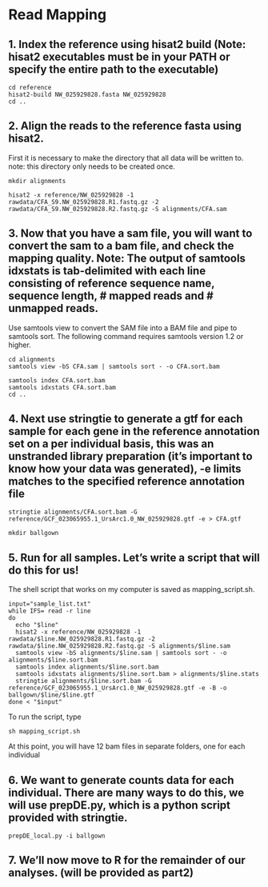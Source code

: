# Read Mapping

## 1.	Index the reference using hisat2 build (Note: hisat2 executables must be in your PATH or specify the entire path to the executable)
```
cd reference
hisat2-build NW_025929828.fasta NW_025929828
cd ..
```

## 2.	Align the reads to the reference fasta using hisat2.
First it is necessary to make the directory that all data will be written to. note: this directory only needs to be created once.
```
mkdir alignments 

hisat2 -x reference/NW_025929828 -1 rawdata/CFA_S9.NW_025929828.R1.fastq.gz -2 rawdata/CFA_S9.NW_025929828.R2.fastq.gz -S alignments/CFA.sam
```
## 3.	Now that you have a sam file, you will want to convert the sam to a bam file, and check the mapping quality. Note: The output of samtools idxstats is tab-delimited with each line consisting of reference sequence name, sequence length, # mapped reads and # unmapped reads.

Use samtools view to convert the SAM file into a BAM file and pipe to samtools sort. The following command requires samtools version 1.2 or higher.
```
cd alignments 
samtools view -bS CFA.sam | samtools sort - -o CFA.sort.bam
```

```
samtools index CFA.sort.bam
samtools idxstats CFA.sort.bam
cd ..
```
## 4.	Next use stringtie to generate a gtf for each sample for each gene in the reference annotation set on a per individual basis, this was an unstranded library preparation (it’s important to know how your data was generated), -e limits matches to the specified reference annotation file
```
stringtie alignments/CFA.sort.bam -G reference/GCF_023065955.1_UrsArc1.0_NW_025929828.gtf -e > CFA.gtf

mkdir ballgown
```
## 5.	Run for all samples. Let’s write a script that will do this for us! 
The shell script that works on my computer is saved as mapping_script.sh. 
```
input="sample_list.txt"
while IFS= read -r line
do
  echo "$line"
  hisat2 -x reference/NW_025929828 -1 rawdata/$line.NW_025929828.R1.fastq.gz -2 rawdata/$line.NW_025929828.R2.fastq.gz -S alignments/$line.sam
  samtools view -bS alignments/$line.sam | samtools sort - -o alignments/$line.sort.bam
  samtools index alignments/$line.sort.bam
  samtools idxstats alignments/$line.sort.bam > alignments/$line.stats
  stringtie alignments/$line.sort.bam -G reference/GCF_023065955.1_UrsArc1.0_NW_025929828.gtf -e -B -o ballgown/$line/$line.gtf
done < "$input"
```
To run the script, type
```
sh mapping_script.sh
```
At this point, you will have 12 bam files in separate folders, one for each individual 
## 6.	We want to generate counts data for each individual. There are many ways to do this, we will use prepDE.py, which is a python script provided with stringtie.  
```
prepDE_local.py -i ballgown
```
## 7.	We’ll now move to R for the remainder of our analyses. (will be provided as part2)
